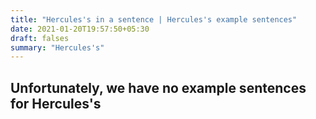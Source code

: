 ```yaml
---
title: "Hercules's in a sentence | Hercules's example sentences"
date: 2021-01-20T19:57:50+05:30
draft: falses
summary: "Hercules's"
---
```

## Unfortunately, we have no example sentences for Hercules's                 
